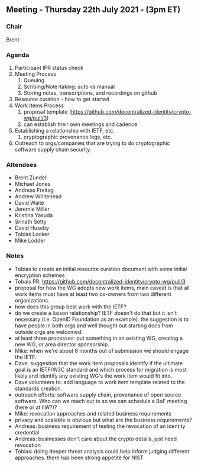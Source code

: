 ## Meeting - Thursday 22th July 2021 - (3pm ET)

### Chair 
Brent

### Agenda

1. Participant IPR status check
1. Meeting Process
   1. Queuing 
   1. Scribing/Note-taking: auto vs manual
   1. Storing notes, transcriptions, and recordings on github
1. Resource curation - how to get started
1. Work Items Process
   1. proposal template (https://github.com/decentralized-identity/crypto-wg/pull/3)
   1. can establish their own meetings and cadence
1. Establishing a relationship with IETF, etc.
   1. cryptographic provenance logs, etc.
1. Outreach to orgs/companies that are trying to do cryptographic software supply chain security.

### Attendees

- Brent Zundel
- Michael Jones
- Andreas Freitag
- Andrew Whitehead
- David Waite
- Jeremie Miller
- Kristina Yasuda
- Srinath Setty
- David Huseby
- Tobias Looker
- Mike Lodder

### Notes

- Tobias to create an initial resource curation document with some initial encryption schemes
- Tobais PR: https://github.com/decentralized-identity/crypto-wg/pull/3 
- proposal for how the WG adopts new work items, main caveat is that all work items must have at least two co-owners from two different organizations.
- how does this group best work with the IETF?
- do we create a liaison relationship? IETF doesn't do that but it isn't necessary (i.e. OpenID Foundation as an example). the suggestion is to have people in both orgs and well thought out starting docs from outside orgs are welcomed.
- at least three processes: put something in an existing WG, creating a new WG, or area director sponsorship.
- Mike: when we're about 6 months out of submission we should engage the IETF.
- Dave: suggestion that the work item proposals identify if the ultimate goal is an IETF/W3C standard and which process for migration is most likely and identify any existing WG's the work item would fit into.
- Dave volunteers to: add language to work item template related to the standards creation.
- outreach efforts: software supply chain, provenance of open source software. Who can we reach out to so we can schedule a BoF meeting (here or at IIW?)?
- Mike: revocation approaches and related business requirements
- privacy and scalable is obvious but what are the business requirements?
- Andreas: business requirement of testing the revocation of an identity credential
- Andreas: businesses don't care about the crypto details, just need revocation
- Tobias: doing deeper threat analysis could help inform judging different approaches. there has been strong appetite for NIST
